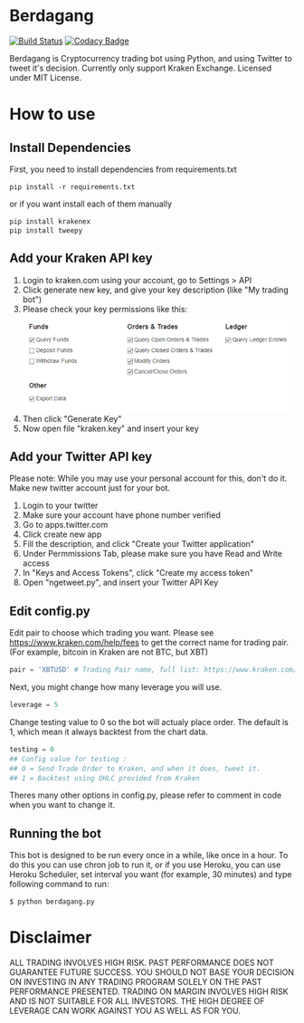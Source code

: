# Berdagang

[![Build Status](https://travis-ci.org/ivan-achlaqullah/Berdagang.svg?branch=master)](https://travis-ci.org/ivan-achlaqullah/Berdagang) [![Codacy Badge](https://api.codacy.com/project/badge/Grade/5444cb09aadf418ba6fde2eafa17f736)](https://www.codacy.com/app/ivan9aks2011/Berdagang?utm_source=github.com&amp;utm_medium=referral&amp;utm_content=ivan-achlaqullah/Berdagang&amp;utm_campaign=Badge_Grade)

Berdagang is Cryptocurrency trading bot using Python, and using Twitter to tweet it's decision. Currently only support Kraken Exchange. Licensed under MIT License.

# How to use

## Install Dependencies

First, you need to install dependencies from requirements.txt

~~~
pip install -r requirements.txt
~~~

or if you want install each of them manually

~~~
pip install krakenex
pip install tweepy
~~~

## Add your Kraken API key

1. Login to kraken.com using your account, go to Settings > API
2. Click generate new key, and give your key description (like "My trading bot")
3. Please check your key permissions like this: 
![](docs/kraken_key1.png)
4. Then click "Generate Key"
5. Now open file "kraken.key" and insert your key

## Add your Twitter API key

Please note: While you may use your personal account for this, don't do it. Make new twitter account just for your bot.

1. Login to your twitter
2. Make sure your account have phone number verified
3. Go to apps.twitter.com
4. Click create new app
5. Fill the description, and click "Create your Twitter application"
6. Under Permmissions Tab, please make sure you have Read and Write access
7. In "Keys and Access Tokens", click "Create my access token"
8. Open "ngetweet.py", and insert your Twitter API Key

## Edit config.py

Edit pair to choose which trading you want. Please see https://www.kraken.com/help/fees to get the correct name for trading pair. (For example, bitcoin in Kraken are not BTC, but XBT)

~~~python
pair = 'XBTUSD' # Trading Pair name, full list: https://www.kraken.com/help/fees
~~~

Next, you might change how many leverage you will use. 

~~~python
leverage = 5
~~~

Change testing value to 0 so the bot will actualy place order. The default is 1, which mean it always backtest from the chart data.

~~~python
testing = 0
## Config value for testing :
## 0 = Send Trade Order to Kraken, and when it does, tweet it.
## 1 = Backtest using OHLC provided from Kraken
~~~

Theres many other options in config.py, please refer to comment in code when you want to change it.

## Running the bot

This bot is designed to be run every once in a while, like once in a hour. To do this you can use chron job to run it, or if you use Heroku, you can use Heroku Scheduler, set interval you want (for example, 30 minutes) and type following command to run:

~~~
$ python berdagang.py
~~~

# Disclaimer

ALL TRADING INVOLVES HIGH RISK. PAST PERFORMANCE DOES NOT GUARANTEE FUTURE SUCCESS. YOU SHOULD NOT BASE YOUR DECISION ON INVESTING IN ANY TRADING PROGRAM SOLELY ON THE PAST PERFORMANCE PRESENTED. TRADING ON MARGIN INVOLVES HIGH RISK AND IS NOT SUITABLE FOR ALL INVESTORS. THE HIGH DEGREE OF LEVERAGE CAN WORK AGAINST YOU AS WELL AS FOR YOU.